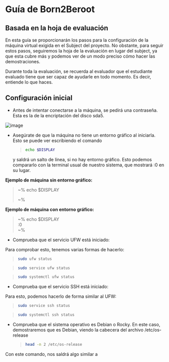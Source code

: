 # Guía de Born2Beroot
## Basada en la hoja de evaluación

En esta guía se proporcionarán los pasos para la configuración de la máquina virtual exigida en el Subject del proyecto. No obstante, para seguir estos pasos, seguiremos la hoja de la evaluación en lugar del subject, ya que esta cubre más y podemos ver de un modo preciso cómo hacer las demostraciones.

Durante toda la evaluación, se recuerda al evaluador que el estudiante evaluado tiene que ser capaz de ayudarle en todo momento. Es decir, entiende lo que haces.

## Configuración inicial
- Antes de intentar conectarse a la máquina, se pedirá una contraseña. Esta es la de la encriptación del disco sda5.
  
![image](https://github.com/user-attachments/assets/ad4ffdf2-9fda-453b-978a-bb3918f8acae)

- Asegúrate de que la máquina no tiene un entorno gráfico al iniciarla.
    Esto se puede ver escribiendo el comando
  
  > ```bash
  > echo $DISPLAY
  > ```
  y saldrá un salto de línea, si no hay entorno gráfico. Esto podemos compararlo con la terminal usual de nuestro sistema, que mostrará :0 en su lugar. 

**Ejemplo de máquina sin entorno gráfico:**

> ~% echo $DISPLAY  
>   
> ~%  

**Ejemplo de máquina con entorno gráfico:**

> ~% echo $DISPLAY  
> :0  
> ~%  

- Comprueba que el servicio UFW está iniciado:

Para comprobar esto, tenemos varias formas de hacerlo:

> ```bash
> sudo ufw status
> ```

> ```bash
> sudo service ufw status
> ```

> ```bash
> sudo systemctl ufw status
> ```

- Comprueba que el servicio SSH está iniciado:

Para esto, podemos hacerlo de forma similar al UFW:

> ```bash
> sudo service ssh status
> ```

> ```bash
> sudo systemctl ssh status
> ```

- Comprueba que el sistema operativo es Debian o Rocky. En este caso, demostraremos que es Debian, viendo la cabecera del archivo /etc/os-release
  > ```bash
  > head -n 2 /etc/os-release
  >
Con este comando, nos saldrá algo similar a 

